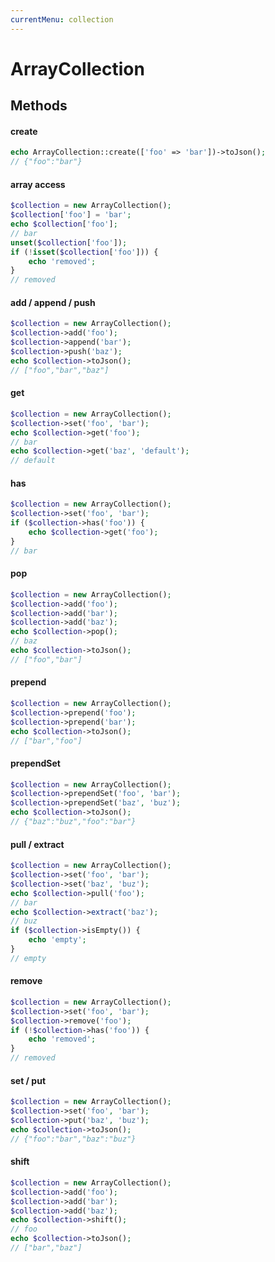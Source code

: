 ```yaml
---
currentMenu: collection
---
```


# ArrayCollection

## Methods

#### create

```php
echo ArrayCollection::create(['foo' => 'bar'])->toJson();
// {"foo":"bar"}
```

#### array access

```php
$collection = new ArrayCollection();
$collection['foo'] = 'bar';
echo $collection['foo'];
// bar
unset($collection['foo']);
if (!isset($collection['foo'])) {
    echo 'removed';
}
// removed
```

#### add / append / push

```php
$collection = new ArrayCollection();
$collection->add('foo');
$collection->append('bar');
$collection->push('baz');
echo $collection->toJson();
// ["foo","bar","baz"]
```

#### get

```php
$collection = new ArrayCollection();
$collection->set('foo', 'bar');
echo $collection->get('foo');
// bar
echo $collection->get('baz', 'default');
// default
```

#### has

```php
$collection = new ArrayCollection();
$collection->set('foo', 'bar');
if ($collection->has('foo')) {
    echo $collection->get('foo');
}
// bar
```

#### pop

```php
$collection = new ArrayCollection();
$collection->add('foo');
$collection->add('bar');
$collection->add('baz');
echo $collection->pop();
// baz
echo $collection->toJson();
// ["foo","bar"]
```

#### prepend

```php
$collection = new ArrayCollection();
$collection->prepend('foo');
$collection->prepend('bar');
echo $collection->toJson();
// ["bar","foo"]
```

#### prependSet

```php
$collection = new ArrayCollection();
$collection->prependSet('foo', 'bar');
$collection->prependSet('baz', 'buz');
echo $collection->toJson();
// {"baz":"buz","foo":"bar"}
```

#### pull / extract

```php
$collection = new ArrayCollection();
$collection->set('foo', 'bar');
$collection->set('baz', 'buz');
echo $collection->pull('foo');
// bar
echo $collection->extract('baz');
// buz
if ($collection->isEmpty()) {
    echo 'empty';
}
// empty
```

#### remove

```php
$collection = new ArrayCollection();
$collection->set('foo', 'bar');
$collection->remove('foo');
if (!$collection->has('foo')) {
    echo 'removed';
}
// removed
```

#### set / put

```php
$collection = new ArrayCollection();
$collection->set('foo', 'bar');
$collection->put('baz', 'buz');
echo $collection->toJson();
// {"foo":"bar","baz":"buz"}
```

#### shift

```php
$collection = new ArrayCollection();
$collection->add('foo');
$collection->add('bar');
$collection->add('baz');
echo $collection->shift();
// foo
echo $collection->toJson();
// ["bar","baz"]
```
